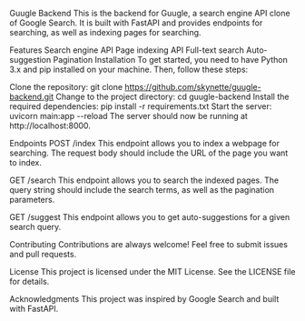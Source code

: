 Guugle Backend
This is the backend for Guugle, a search engine API clone of Google Search. It is built with FastAPI and provides endpoints for searching, as well as indexing pages for searching.

Features
Search engine API
Page indexing API
Full-text search
Auto-suggestion
Pagination
Installation
To get started, you need to have Python 3.x and pip installed on your machine. Then, follow these steps:

Clone the repository: git clone https://github.com/skynette/guugle-backend.git
Change to the project directory: cd guugle-backend
Install the required dependencies: pip install -r requirements.txt
Start the server: uvicorn main:app --reload
The server should now be running at http://localhost:8000.

Endpoints
POST /index
This endpoint allows you to index a webpage for searching. The request body should include the URL of the page you want to index.

GET /search
This endpoint allows you to search the indexed pages. The query string should include the search terms, as well as the pagination parameters.

GET /suggest
This endpoint allows you to get auto-suggestions for a given search query.

Contributing
Contributions are always welcome! Feel free to submit issues and pull requests.

License
This project is licensed under the MIT License. See the LICENSE file for details.

Acknowledgments
This project was inspired by Google Search and built with FastAPI.